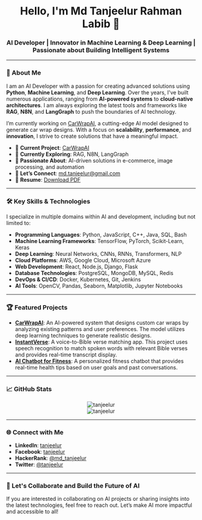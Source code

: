 <h1 align="center">Hello, I'm Md Tanjeelur Rahman Labib 👋</h1>
<h3 align="center">AI Developer | Innovator in Machine Learning & Deep Learning | Passionate about Building Intelligent Systems</h3>

---

### 🚀 About Me

I am an AI Developer with a passion for creating advanced solutions using **Python**, **Machine Learning**, and **Deep Learning**. Over the years, I've built numerous applications, ranging from **AI-powered systems** to **cloud-native architectures**. I am always exploring the latest tools and frameworks like **RAG**, **N8N**, and **LangGraph** to push the boundaries of AI technology.

I’m currently working on [CarWrapAI](https://github.com/Roksana18cse04/CarWrapAI.git), a cutting-edge AI model designed to generate car wrap designs. With a focus on **scalability**, **performance**, and **innovation**, I strive to create solutions that have a meaningful impact.

- 🔭 **Current Project**: [CarWrapAI](https://github.com/Roksana18cse04/CarWrapAI.git)  
- 🌱 **Currently Exploring**: RAG, N8N, LangGraph  
- 🧠 **Passionate About**: AI-driven solutions in e-commerce, image processing, and automation  
- 💬 **Let’s Connect**: [md.tanjeelur@gmail.com](mailto:md.tanjeelur@gmail.com)  
- 📄 **Resume**: [Download PDF](https://drive.google.com/file/d/1TmK1m11XWEgq5TQPDbJlj5dW22MsRHov/view?usp=sharing)

---

### 🛠️ Key Skills & Technologies

I specialize in multiple domains within AI and development, including but not limited to:

- **Programming Languages**: Python, JavaScript, C++, Java, SQL, Bash  
- **Machine Learning Frameworks**: TensorFlow, PyTorch, Scikit-Learn, Keras  
- **Deep Learning**: Neural Networks, CNNs, RNNs, Transformers, NLP  
- **Cloud Platforms**: AWS, Google Cloud, Microsoft Azure  
- **Web Development**: React, Node.js, Django, Flask  
- **Database Technologies**: PostgreSQL, MongoDB, MySQL, Redis  
- **DevOps & CI/CD**: Docker, Kubernetes, Git, Jenkins  
- **AI Tools**: OpenCV, Pandas, Seaborn, Matplotlib, Jupyter Notebooks

---

### 🏆 Featured Projects

- **[CarWrapAI](https://github.com/Roksana18cse04/CarWrapAI.git)**: An AI-powered system that designs custom car wraps by analyzing existing patterns and user preferences. The model utilizes deep learning techniques to generate realistic designs.
- **[InstantVerse](https://github.com/yourusername/instantverse)**: A voice-to-Bible verse matching app. This project uses speech recognition to match spoken words with relevant Bible verses and provides real-time transcript display.
- **[AI Chatbot for Fitness](https://github.com/yourusername/ai-fitness-chatbot)**: A personalized fitness chatbot that provides real-time health tips based on user goals and past conversations.

---

### 📈 GitHub Stats

<p align="center">
  <img src="https://github-readme-stats.vercel.app/api/top-langs?username=tanjeelur&show_icons=true&locale=en&layout=compact" alt="tanjeelur" />
  <br/>
  <img src="https://github-readme-stats.vercel.app/api?username=tanjeelur&show_icons=true&locale=en" alt="tanjeelur" />
</p>

---

### 🌐 Connect with Me

- **LinkedIn**: [tanjeelur](https://linkedin.com/in/tanjeelur)  
- **Facebook**: [tanjeelur](https://fb.com/tanjeelur)  
- **HackerRank**: [@md_tanjeelur](https://www.hackerrank.com/@md_tanjeelur)  
- **Twitter**: [@tanjeelur](https://twitter.com/tanjeelur)  

---

### 🚀 Let's Collaborate and Build the Future of AI

If you are interested in collaborating on AI projects or sharing insights into the latest technologies, feel free to reach out. Let’s make AI more impactful and accessible to all!
